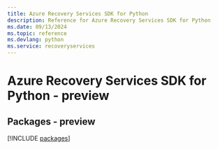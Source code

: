 ```yaml
---
title: Azure Recovery Services SDK for Python
description: Reference for Azure Recovery Services SDK for Python
ms.date: 09/13/2024
ms.topic: reference
ms.devlang: python
ms.service: recoveryservices
---
```

# Azure Recovery Services SDK for Python - preview
## Packages - preview
[!INCLUDE [packages](recovery-services-index.md)]